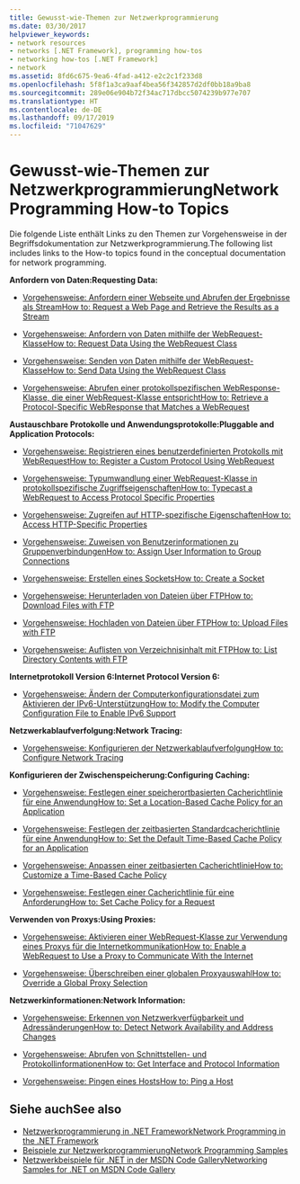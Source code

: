 ```yaml
---
title: Gewusst-wie-Themen zur Netzwerkprogrammierung
ms.date: 03/30/2017
helpviewer_keywords:
- network resources
- networks [.NET Framework], programming how-tos
- networking how-tos [.NET Framework]
- network
ms.assetid: 8fd6c675-9ea6-4fad-a412-e2c2c1f233d8
ms.openlocfilehash: 5f8f1a3ca9aaf4bea56f342857d2df0bb18a9ba8
ms.sourcegitcommit: 289e06e904b72f34ac717dbcc5074239b977e707
ms.translationtype: HT
ms.contentlocale: de-DE
ms.lasthandoff: 09/17/2019
ms.locfileid: "71047629"
---
```

# <a name="network-programming-how-to-topics"></a><span data-ttu-id="38374-102">Gewusst-wie-Themen zur Netzwerkprogrammierung</span><span class="sxs-lookup"><span data-stu-id="38374-102">Network Programming How-to Topics</span></span>
<span data-ttu-id="38374-103">Die folgende Liste enthält Links zu den Themen zur Vorgehensweise in der Begriffsdokumentation zur Netzwerkprogrammierung.</span><span class="sxs-lookup"><span data-stu-id="38374-103">The following list includes links to the How-to topics found in the conceptual documentation for network programming.</span></span>  
  
 <span data-ttu-id="38374-104">**Anfordern von Daten:**</span><span class="sxs-lookup"><span data-stu-id="38374-104">**Requesting Data:**</span></span>  
  
- [<span data-ttu-id="38374-105">Vorgehensweise: Anfordern einer Webseite und Abrufen der Ergebnisse als Stream</span><span class="sxs-lookup"><span data-stu-id="38374-105">How to: Request a Web Page and Retrieve the Results as a Stream</span></span>](how-to-request-a-web-page-and-retrieve-the-results-as-a-stream.md)  
  
- [<span data-ttu-id="38374-106">Vorgehensweise: Anfordern von Daten mithilfe der WebRequest-Klasse</span><span class="sxs-lookup"><span data-stu-id="38374-106">How to: Request Data Using the WebRequest Class</span></span>](how-to-request-data-using-the-webrequest-class.md)  
  
- [<span data-ttu-id="38374-107">Vorgehensweise: Senden von Daten mithilfe der WebRequest-Klasse</span><span class="sxs-lookup"><span data-stu-id="38374-107">How to: Send Data Using the WebRequest Class</span></span>](how-to-send-data-using-the-webrequest-class.md)  
  
- [<span data-ttu-id="38374-108">Vorgehensweise: Abrufen einer protokollspezifischen WebResponse-Klasse, die einer WebRequest-Klasse entspricht</span><span class="sxs-lookup"><span data-stu-id="38374-108">How to: Retrieve a Protocol-Specific WebResponse that Matches a WebRequest</span></span>](how-to-retrieve-a-protocol-specific-webresponse-that-matches-a-webrequest.md)  
  
 <span data-ttu-id="38374-109">**Austauschbare Protokolle und Anwendungsprotokolle:**</span><span class="sxs-lookup"><span data-stu-id="38374-109">**Pluggable and Application Protocols:**</span></span>  
  
- [<span data-ttu-id="38374-110">Vorgehensweise: Registrieren eines benutzerdefinierten Protokolls mit WebRequest</span><span class="sxs-lookup"><span data-stu-id="38374-110">How to: Register a Custom Protocol Using WebRequest</span></span>](how-to-register-a-custom-protocol-using-webrequest.md)  
  
- [<span data-ttu-id="38374-111">Vorgehensweise: Typumwandlung einer WebRequest-Klasse in protokollspezifische Zugriffseigenschaften</span><span class="sxs-lookup"><span data-stu-id="38374-111">How to: Typecast a WebRequest to Access Protocol Specific Properties</span></span>](how-to-typecast-a-webrequest-to-access-protocol-specific-properties.md)  
  
- [<span data-ttu-id="38374-112">Vorgehensweise: Zugreifen auf HTTP-spezifische Eigenschaften</span><span class="sxs-lookup"><span data-stu-id="38374-112">How to: Access HTTP-Specific Properties</span></span>](how-to-access-http-specific-properties.md)  
  
- [<span data-ttu-id="38374-113">Vorgehensweise: Zuweisen von Benutzerinformationen zu Gruppenverbindungen</span><span class="sxs-lookup"><span data-stu-id="38374-113">How to: Assign User Information to Group Connections</span></span>](how-to-assign-user-information-to-group-connections.md)  
  
- [<span data-ttu-id="38374-114">Vorgehensweise: Erstellen eines Sockets</span><span class="sxs-lookup"><span data-stu-id="38374-114">How to: Create a Socket</span></span>](how-to-create-a-socket.md)  
  
- [<span data-ttu-id="38374-115">Vorgehensweise: Herunterladen von Dateien über FTP</span><span class="sxs-lookup"><span data-stu-id="38374-115">How to: Download Files with FTP</span></span>](how-to-download-files-with-ftp.md)  
  
- [<span data-ttu-id="38374-116">Vorgehensweise: Hochladen von Dateien über FTP</span><span class="sxs-lookup"><span data-stu-id="38374-116">How to: Upload Files with FTP</span></span>](how-to-upload-files-with-ftp.md)  
  
- [<span data-ttu-id="38374-117">Vorgehensweise: Auflisten von Verzeichnisinhalt mit FTP</span><span class="sxs-lookup"><span data-stu-id="38374-117">How to: List Directory Contents with FTP</span></span>](how-to-list-directory-contents-with-ftp.md)  
  
 <span data-ttu-id="38374-118">**Internetprotokoll Version 6:**</span><span class="sxs-lookup"><span data-stu-id="38374-118">**Internet Protocol Version 6:**</span></span>  
  
- [<span data-ttu-id="38374-119">Vorgehensweise: Ändern der Computerkonfigurationsdatei zum Aktivieren der IPv6-Unterstützung</span><span class="sxs-lookup"><span data-stu-id="38374-119">How to: Modify the Computer Configuration File to Enable IPv6 Support</span></span>](how-to-modify-the-computer-configuration-file-to-enable-ipv6-support.md)  
  
 <span data-ttu-id="38374-120">**Netzwerkablaufverfolgung:**</span><span class="sxs-lookup"><span data-stu-id="38374-120">**Network Tracing:**</span></span>  
  
- [<span data-ttu-id="38374-121">Vorgehensweise: Konfigurieren der Netzwerkablaufverfolgung</span><span class="sxs-lookup"><span data-stu-id="38374-121">How to: Configure Network Tracing</span></span>](how-to-configure-network-tracing.md)  
  
 <span data-ttu-id="38374-122">**Konfigurieren der Zwischenspeicherung:**</span><span class="sxs-lookup"><span data-stu-id="38374-122">**Configuring Caching:**</span></span>  
  
- [<span data-ttu-id="38374-123">Vorgehensweise: Festlegen einer speicherortbasierten Cacherichtlinie für eine Anwendung</span><span class="sxs-lookup"><span data-stu-id="38374-123">How to: Set a Location-Based Cache Policy for an Application</span></span>](how-to-set-a-location-based-cache-policy-for-an-application.md)  
  
- [<span data-ttu-id="38374-124">Vorgehensweise: Festlegen der zeitbasierten Standardcacherichtlinie für eine Anwendung</span><span class="sxs-lookup"><span data-stu-id="38374-124">How to: Set the Default Time-Based Cache Policy for an Application</span></span>](how-to-set-the-default-time-based-cache-policy-for-an-application.md)  
  
- [<span data-ttu-id="38374-125">Vorgehensweise: Anpassen einer zeitbasierten Cacherichtlinie</span><span class="sxs-lookup"><span data-stu-id="38374-125">How to: Customize a Time-Based Cache Policy</span></span>](how-to-customize-a-time-based-cache-policy.md)  
  
- [<span data-ttu-id="38374-126">Vorgehensweise: Festlegen einer Cacherichtlinie für eine Anforderung</span><span class="sxs-lookup"><span data-stu-id="38374-126">How to: Set Cache Policy for a Request</span></span>](how-to-set-cache-policy-for-a-request.md)  
  
 <span data-ttu-id="38374-127">**Verwenden von Proxys:**</span><span class="sxs-lookup"><span data-stu-id="38374-127">**Using Proxies:**</span></span>  
  
- [<span data-ttu-id="38374-128">Vorgehensweise: Aktivieren einer WebRequest-Klasse zur Verwendung eines Proxys für die Internetkommunikation</span><span class="sxs-lookup"><span data-stu-id="38374-128">How to: Enable a WebRequest to Use a Proxy to Communicate With the Internet</span></span>](how-to-enable-a-webrequest-to-use-a-proxy-to-communicate-with-the-internet.md)  
  
- [<span data-ttu-id="38374-129">Vorgehensweise: Überschreiben einer globalen Proxyauswahl</span><span class="sxs-lookup"><span data-stu-id="38374-129">How to: Override a Global Proxy Selection</span></span>](how-to-override-a-global-proxy-selection.md)  
  
 <span data-ttu-id="38374-130">**Netzwerkinformationen:**</span><span class="sxs-lookup"><span data-stu-id="38374-130">**Network Information:**</span></span>  
  
- [<span data-ttu-id="38374-131">Vorgehensweise: Erkennen von Netzwerkverfügbarkeit und Adressänderungen</span><span class="sxs-lookup"><span data-stu-id="38374-131">How to: Detect Network Availability and Address Changes</span></span>](how-to-detect-network-availability-and-address-changes.md)  
  
- [<span data-ttu-id="38374-132">Vorgehensweise: Abrufen von Schnittstellen- und Protokollinformationen</span><span class="sxs-lookup"><span data-stu-id="38374-132">How to: Get Interface and Protocol Information</span></span>](how-to-get-interface-and-protocol-information.md)  
  
- [<span data-ttu-id="38374-133">Vorgehensweise: Pingen eines Hosts</span><span class="sxs-lookup"><span data-stu-id="38374-133">How to: Ping a Host</span></span>](how-to-ping-a-host.md)  
  
## <a name="see-also"></a><span data-ttu-id="38374-134">Siehe auch</span><span class="sxs-lookup"><span data-stu-id="38374-134">See also</span></span>

- [<span data-ttu-id="38374-135">Netzwerkprogrammierung in .NET Framework</span><span class="sxs-lookup"><span data-stu-id="38374-135">Network Programming in the .NET Framework</span></span>](index.md)
- [<span data-ttu-id="38374-136">Beispiele zur Netzwerkprogrammierung</span><span class="sxs-lookup"><span data-stu-id="38374-136">Network Programming Samples</span></span>](network-programming-samples.md)
- [<span data-ttu-id="38374-137">Netzwerkbeispiele für .NET in der MSDN Code Gallery</span><span class="sxs-lookup"><span data-stu-id="38374-137">Networking Samples for .NET on MSDN Code Gallery</span></span>](https://code.msdn.microsoft.com/Wiki/View.aspx?ProjectName=nclsamples)
